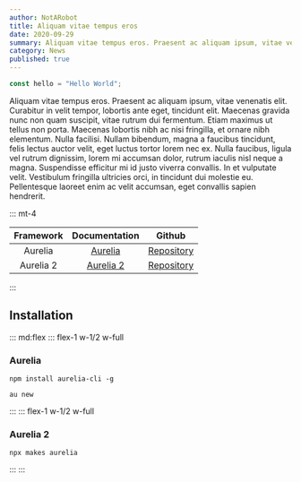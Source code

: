 ```yaml
---
author: NotARobot
title: Aliquam vitae tempus eros
date: 2020-09-29
summary: Aliquam vitae tempus eros. Praesent ac aliquam ipsum, vitae venenatis elit. Curabitur in velit tempor, lobortis ante eget, tincidunt elit. Maecenas gravida nunc non quam suscipit, vitae rutrum dui fermentum.
category: News
published: true
---
```


```javascript
const hello = "Hello World";
```

Aliquam vitae tempus eros. Praesent ac aliquam ipsum, vitae venenatis elit. Curabitur in velit tempor, lobortis ante eget, tincidunt elit. Maecenas gravida nunc non quam suscipit, vitae rutrum dui fermentum. Etiam maximus ut tellus non porta. Maecenas lobortis nibh ac nisi fringilla, et ornare nibh elementum. Nulla facilisi. Nullam bibendum, magna a faucibus tincidunt, felis lectus auctor velit, eget luctus tortor lorem nec ex. Nulla faucibus, ligula vel rutrum dignissim, lorem mi accumsan dolor, rutrum iaculis nisl neque a magna. Suspendisse efficitur mi id justo viverra convallis. In et vulputate velit. Vestibulum fringilla ultricies orci, in tincidunt dui molestie eu. Pellentesque laoreet enim ac velit accumsan, eget convallis sapien hendrerit.

::: mt-4

| Framework |             Documentation             |                       Github                       |
| :-------: | :-----------------------------------: | :------------------------------------------------: |
|  Aurelia  |    [Aurelia](https://aurelia.io/)     | [Repository](https://github.com/aurelia/framework) |
| Aurelia 2 | [Aurelia 2](https://docs.aurelia.io/) |  [Repository](https://github.com/aurelia/aurelia)  |

:::

## Installation

::: md:flex
::: flex-1 w-1/2 w-full

### Aurelia

`npm install aurelia-cli -g`

`au new`

:::
::: flex-1 w-1/2 w-full

### Aurelia 2

`npx makes aurelia`

:::
:::
